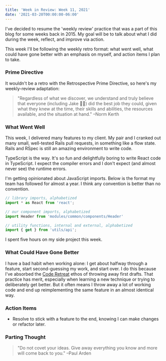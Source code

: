 ```yaml
---
title: 'Week in Review: Week 11, 2021'
date: '2021-03-20T00:00:00-06:00'
---
```


I've decided to resume the 'weekly review' practice that was a part of this
blog for some weeks back in 2015. My goal will be to talk about what I did
during the week, reflect, and improve via action.

This week I'll be following the weekly retro format: what went well, what could
have gone better with an emphasis on myself, and action items I plan
to take.

### Prime Directive

It wouldn't be a retro with the Retrospective Prime Directive, so here's my
weekly-review adaptation:

> "Regardless of what we discover, we understand and truly believe that
> everyone (including Jake 🤷‍♂️) did the best job they could, given what they knew
> at the time, their skills and abilities, the resources available, and the
> situation at hand."
> –Norm Kerth

### What Went Well

This week, I delivered many features to my client. My pair and I cranked out
many small, well-tested Rails pull requests, in something like a flow state.
Rails and RSpec is still an amazing environment to write code.

TypeScript is the way. It's so fun and delightfully boring to write React code
in TypeScript. I expect the compiler errors and I don't expect (and almost
never see) the runtime errors.

I'm getting opinionated about JavaScript imports. Below is the format my team
has followed for almost a year. I think any convention is better than no
convention.

```js
// library imports, alphabetized
import * as React from 'react';

// our component imports, alphabetized
import Header from 'modules/common/components/Header'

// utility functions, internal and external, alphabetized
import { get } from 'utils/api';
```

I spent five hours on my side project this week.

### What Could Have Gone Better

I have a bad habit when working alone: I get about halfway through a feature,
start second-guessing my work, and start over. I do this because I've absorbed
the [Code Retreat][code-retreat] ethos of throwing away first drafts.  That
practice has merit, especially when learning a new technique or trying to
deliberately get better. But it often means I throw away a lot of working code
and end up reimplementing the same feature in an almost identical way.

### Action Items

- Resolve to stick with a feature to the end, knowing I can make changes or refactor later.

### Parting Thought

> "Do not covet your ideas. Give away everything you know and more will come back
> to you."
> –Paul Arden

[code-retreat]: https://www.coderetreat.org/
